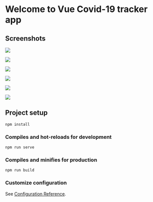 # Welcome to Vue Covid-19 tracker app

## Screenshots 

![](ss/Screenshot%202021-07-27%20092558.png)

![](ss/Screenshot%202021-07-27%20092702.png)

![](ss/Screenshot%202021-07-27%20092807.png)

![](ss/Screenshot%202021-07-27%20092819.png)

![](ss/Screenshot%202021-07-27%20092859.png)

![](ss/Screenshot%202021-07-27%20092920.png)

## Project setup
```
npm install
```

### Compiles and hot-reloads for development
```
npm run serve
```

### Compiles and minifies for production
```
npm run build
```

### Customize configuration
See [Configuration Reference](https://cli.vuejs.org/config/).
